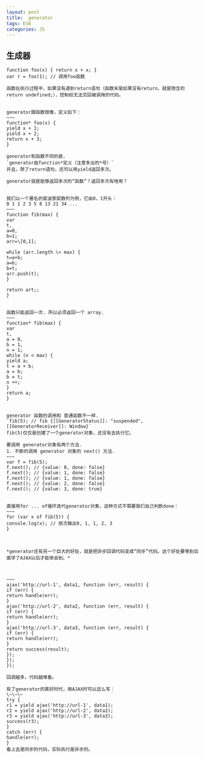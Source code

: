 ```yaml
---
layout: post
title:  generator
tags: ES6
categories: JS
---
```


## 生成器
	
	function foo(x) { return x + x; }
	var r = foo(1); // 调用foo函数
	
	函数在执行过程中，如果没有遇到return语句（函数末尾如果没有return，就是隐含的return undefined;），控制权无法交回被调用的代码。
	
	
	generator跟函数很像，定义如下：
	~~~
	function* foo(x) {
	yield x + 1;
	yield x + 2;
	return x + 3;
	}
	
	generator和函数不同的是，
	`generator由function*定义（注意多出的*号）`
	并且，除了return语句，还可以用yield返回多次。
	
	generator就是能够返回多次的“函数”？返回多次有啥用？
	
	
	我们以一个著名的斐波那契数列为例，它由0，1开头：
	0 1 1 2 3 5 8 13 21 34 ...
	~~~
	function fib(max) {
	var
	t,
	a=0,
	b=1;
	arr=\[0,1];
	
	while (arr.length \< max) {
	t=a+b;
	a=b;
	b=t;
	arr.push(t);
	}
	
	return art;;
	}
	
	
	函数只能返回一次. 所以必须返回一个 array.
	~~~
	function* fib(max) {
	var
	t,
	a = 0,
	b = 1,
	n = 1;
	while (n < max) {
	yield a;
	t = a + b;
	a = b;
	b = t;
	n ++;
	}
	return a;
	}
	
	
	generator 函数的调用和 普通函数不一样.
	`fib(5); // fib {[[GeneratorStatus]]: "suspended", [[GeneratorReceiver]]: Window}`
	fib(5)仅仅是创建了一个generator对象，还没有去执行它。
	
	要调用 generator对象有两个方法. 
	1. 不断的调用 generator 对象的 next() 方法.
	~~~
	var f = fib(5);
	f.next(); // {value: 0, done: false}
	f.next(); // {value: 1, done: false}
	f.next(); // {value: 1, done: false}
	f.next(); // {value: 2, done: false}
	f.next(); // {value: 3, done: true}
	
	
	直接用for ... of循环迭代generator对象，这种方式不需要我们自己判断done：
	~~~
	for (var x of fib(5)) {
	console.log(x); // 依次输出0, 1, 1, 2, 3
	}
	
	
	
	*generator还有另一个巨大的好处，就是把异步回调代码变成“同步”代码。这个好处要等到后面学了AJAX以后才能体会到。*
	
	
	
	~~~
	ajax('http://url-1', data1, function (err, result) {
	if (err) {
	return handle(err);
	}
	ajax('http://url-2', data2, function (err, result) {
	if (err) {
	return handle(err);
	}
	ajax('http://url-3', data3, function (err, result) {
	if (err) {
	return handle(err);
	}
	return success(result);
	});
	});
	});
	
	回调越多，代码越难看。
	
	有了generator的美好时代，用AJAX时可以这么写：
	\~\~\~
	try {
	r1 = yield ajax('http://url-1', data1);
	r2 = yield ajax('http://url-2', data2);
	r3 = yield ajax('http://url-3', data3);
	success(r3);
	}
	catch (err) {
	handle(err);
	}
	看上去是同步的代码，实际执行是异步的。
	
	

